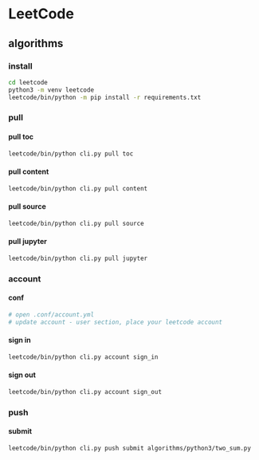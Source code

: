 # LeetCode

## algorithms

### install
```bash
cd leetcode
python3 -m venv leetcode
leetcode/bin/python -m pip install -r requirements.txt
```


### pull
#### pull toc
```bash
leetcode/bin/python cli.py pull toc
```
#### pull content
```bash
leetcode/bin/python cli.py pull content
```
#### pull source
```bash
leetcode/bin/python cli.py pull source
```
#### pull jupyter
```bash
leetcode/bin/python cli.py pull jupyter
```


### account
#### conf
```bash
# open .conf/account.yml
# update account - user section, place your leetcode account
```
#### sign in
```bash
leetcode/bin/python cli.py account sign_in
```
#### sign out
```bash
leetcode/bin/python cli.py account sign_out
```


### push
#### submit
```bash
leetcode/bin/python cli.py push submit algorithms/python3/two_sum.py
```

